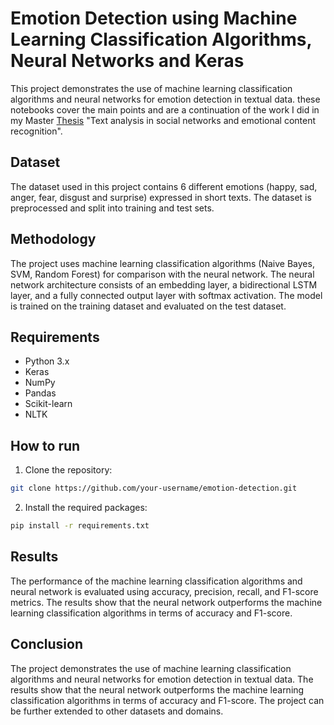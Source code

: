 # Emotion Detection using Machine Learning Classification Algorithms, Neural Networks and Keras
This project demonstrates the use of machine learning classification algorithms and neural networks for emotion detection in textual data. these notebooks cover the main points and are a continuation of the work I did in my Master [Thesis](https://nemertes.library.upatras.gr/items/2cad4488-fdc3-460a-a8ff-44500de0a1cf) "Text analysis in social networks and emotional content recognition".

## Dataset
The dataset used in this project contains 6 different emotions (happy, sad, anger, fear, disgust and surprise) expressed in short texts. The dataset is preprocessed and split into training and test sets.

## Methodology
The project uses machine learning classification algorithms (Naive Bayes, SVM, Random Forest) for comparison with the neural network. The neural network architecture consists of an embedding layer, a bidirectional LSTM layer, and a fully connected output layer with softmax activation. The model is trained on the training dataset and evaluated on the test dataset.
## Requirements
- Python 3.x
- Keras
- NumPy
- Pandas
- Scikit-learn
- NLTK
## How to run
1. Clone the repository:
```bash
git clone https://github.com/your-username/emotion-detection.git
```
2. Install the required packages:
```bash
pip install -r requirements.txt
```
## Results
The performance of the machine learning classification algorithms and neural network is evaluated using accuracy, precision, recall, and F1-score metrics. The results show that the neural network outperforms the machine learning classification algorithms in terms of accuracy and F1-score.

## Conclusion
The project demonstrates the use of machine learning classification algorithms and neural networks for emotion detection in textual data. The results show that the neural network outperforms the machine learning classification algorithms in terms of accuracy and F1-score. The project can be further extended to other datasets and domains.
